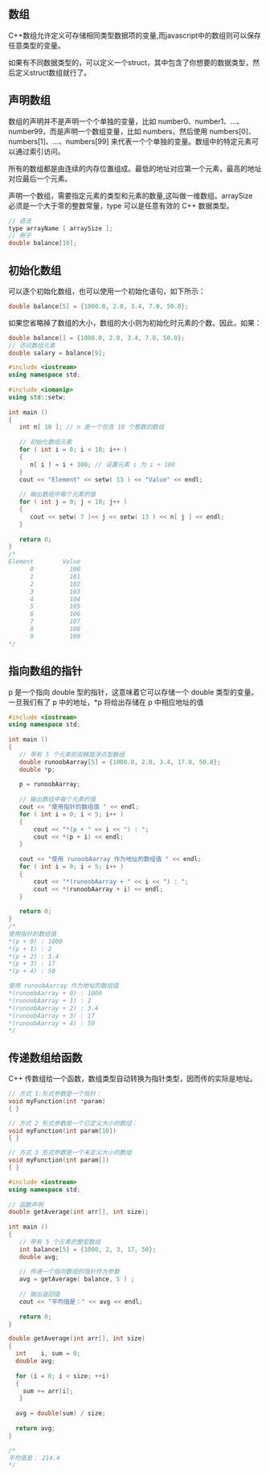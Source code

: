 ## 数组
C++数组允许定义可存储相同类型数据项的变量,而javascript中的数组则可以保存任意类型的变量。

如果有不同数据类型的，可以定义一个struct，其中包含了你想要的数据类型，然后定义struct数组就行了。
## 声明数组
数组的声明并不是声明一个个单独的变量，比如 number0、number1、...、number99，而是声明一个数组变量，比如 numbers，然后使用 numbers[0]、numbers[1]、...、numbers[99] 来代表一个个单独的变量。数组中的特定元素可以通过索引访问。

所有的数组都是由连续的内存位置组成。最低的地址对应第一个元素，最高的地址对应最后一个元素。

声明一个数组，需要指定元素的类型和元素的数量,这叫做一维数组。arraySize 必须是一个大于零的整数常量，type 可以是任意有效的 C++ 数据类型。
```c++
// 语法
type arrayName [ arraySize ];
// 例子
double balance[10];
```

## 初始化数组
可以逐个初始化数组，也可以使用一个初始化语句，如下所示：
```c++
double balance[5] = {1000.0, 2.0, 3.4, 7.0, 50.0};
```
如果您省略掉了数组的大小，数组的大小则为初始化时元素的个数。因此，如果：
```c++
double balance[] = {1000.0, 2.0, 3.4, 7.0, 50.0};
// 访问数组元素
double salary = balance[9];
```

```c++
#include <iostream>
using namespace std;
 
#include <iomanip>
using std::setw;
 
int main ()
{
   int n[ 10 ]; // n 是一个包含 10 个整数的数组
 
   // 初始化数组元素          
   for ( int i = 0; i < 10; i++ )
   {
      n[ i ] = i + 100; // 设置元素 i 为 i + 100
   }
   cout << "Element" << setw( 13 ) << "Value" << endl;
 
   // 输出数组中每个元素的值                     
   for ( int j = 0; j < 10; j++ )
   {
      cout << setw( 7 )<< j << setw( 13 ) << n[ j ] << endl;
   }
 
   return 0;
}
/*
Element        Value
      0          100
      1          101
      2          102
      3          103
      4          104
      5          105
      6          106
      7          107
      8          108
      9          109
*/
```

## 指向数组的指针
p 是一个指向 double 型的指针，这意味着它可以存储一个 double 类型的变量。一旦我们有了 p 中的地址，*p 将给出存储在 p 中相应地址的值
```c++
#include <iostream>
using namespace std;
 
int main ()
{
   // 带有 5 个元素的双精度浮点型数组
   double runoobAarray[5] = {1000.0, 2.0, 3.4, 17.0, 50.0};
   double *p;
 
   p = runoobAarray;
 
   // 输出数组中每个元素的值
   cout << "使用指针的数组值 " << endl; 
   for ( int i = 0; i < 5; i++ )
   {
       cout << "*(p + " << i << ") : ";
       cout << *(p + i) << endl;
   }
 
   cout << "使用 runoobAarray 作为地址的数组值 " << endl;
   for ( int i = 0; i < 5; i++ )
   {
       cout << "*(runoobAarray + " << i << ") : ";
       cout << *(runoobAarray + i) << endl;
   }
 
   return 0;
}
/*
使用指针的数组值 
*(p + 0) : 1000
*(p + 1) : 2
*(p + 2) : 3.4
*(p + 3) : 17
*(p + 4) : 50

使用 runoobAarray 作为地址的数组值 
*(runoobAarray + 0) : 1000
*(runoobAarray + 1) : 2
*(runoobAarray + 2) : 3.4
*(runoobAarray + 3) : 17
*(runoobAarray + 4) : 50
*/
```

## 传递数组给函数
C++ 传数组给一个函数，数组类型自动转换为指针类型，因而传的实际是地址。

```c++
// 方式 1:形式参数是一个指针：
void myFunction(int *param)
{ }

// 方式 2 形式参数是一个已定义大小的数组：
void myFunction(int param[10])
{ }

// 方式 3 形式参数是一个未定义大小的数组
void myFunction(int param[])
{ }
```

```c++
#include <iostream>
using namespace std;
 
// 函数声明
double getAverage(int arr[], int size);
 
int main ()
{
   // 带有 5 个元素的整型数组
   int balance[5] = {1000, 2, 3, 17, 50};
   double avg;
 
   // 传递一个指向数组的指针作为参数
   avg = getAverage( balance, 5 ) ;
 
   // 输出返回值
   cout << "平均值是：" << avg << endl; 
    
   return 0;
}

double getAverage(int arr[], int size)
{
  int    i, sum = 0;       
  double avg;          
 
  for (i = 0; i < size; ++i)
  {
    sum += arr[i];
   }
 
  avg = double(sum) / size;
 
  return avg;
}

/*
平均值是： 214.4
*/
```
